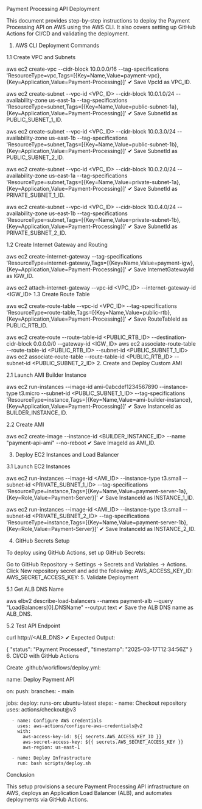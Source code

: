 Payment Processing API Deployment

This document provides step-by-step instructions to deploy the Payment Processing API on AWS using the AWS CLI. It also covers setting up GitHub Actions for CI/CD and validating the deployment.

1. AWS CLI Deployment Commands

1.1 Create VPC and Subnets

aws ec2 create-vpc --cidr-block 10.0.0.0/16 --tag-specifications 'ResourceType=vpc,Tags=[{Key=Name,Value=payment-vpc},{Key=Application,Value=Payment-Processing}]'
✔ Save VpcId as VPC_ID.

aws ec2 create-subnet --vpc-id <VPC_ID> --cidr-block 10.0.1.0/24 --availability-zone us-east-1a --tag-specifications 'ResourceType=subnet,Tags=[{Key=Name,Value=public-subnet-1a},{Key=Application,Value=Payment-Processing}]'
✔ Save SubnetId as PUBLIC_SUBNET_1_ID.

aws ec2 create-subnet --vpc-id <VPC_ID> --cidr-block 10.0.3.0/24 --availability-zone us-east-1b --tag-specifications 'ResourceType=subnet,Tags=[{Key=Name,Value=public-subnet-1b},{Key=Application,Value=Payment-Processing}]'
✔ Save SubnetId as PUBLIC_SUBNET_2_ID.

aws ec2 create-subnet --vpc-id <VPC_ID> --cidr-block 10.0.2.0/24 --availability-zone us-east-1a --tag-specifications 'ResourceType=subnet,Tags=[{Key=Name,Value=private-subnet-1a},{Key=Application,Value=Payment-Processing}]'
✔ Save SubnetId as PRIVATE_SUBNET_1_ID.

aws ec2 create-subnet --vpc-id <VPC_ID> --cidr-block 10.0.4.0/24 --availability-zone us-east-1b --tag-specifications 'ResourceType=subnet,Tags=[{Key=Name,Value=private-subnet-1b},{Key=Application,Value=Payment-Processing}]'
✔ Save SubnetId as PRIVATE_SUBNET_2_ID.

1.2 Create Internet Gateway and Routing

aws ec2 create-internet-gateway --tag-specifications 'ResourceType=internet-gateway,Tags=[{Key=Name,Value=payment-igw},{Key=Application,Value=Payment-Processing}]'
✔ Save InternetGatewayId as IGW_ID.

aws ec2 attach-internet-gateway --vpc-id <VPC_ID> --internet-gateway-id <IGW_ID>
1.3 Create Route Table

aws ec2 create-route-table --vpc-id <VPC_ID> --tag-specifications 'ResourceType=route-table,Tags=[{Key=Name,Value=public-rtb},{Key=Application,Value=Payment-Processing}]'
✔ Save RouteTableId as PUBLIC_RTB_ID.

aws ec2 create-route --route-table-id <PUBLIC_RTB_ID> --destination-cidr-block 0.0.0.0/0 --gateway-id <IGW_ID>
aws ec2 associate-route-table --route-table-id <PUBLIC_RTB_ID> --subnet-id <PUBLIC_SUBNET_1_ID>
aws ec2 associate-route-table --route-table-id <PUBLIC_RTB_ID> --subnet-id <PUBLIC_SUBNET_2_ID>
2. Create and Deploy Custom AMI

2.1 Launch AMI Builder Instance

aws ec2 run-instances --image-id ami-0abcdef1234567890 --instance-type t3.micro --subnet-id <PUBLIC_SUBNET_1_ID> --tag-specifications 'ResourceType=instance,Tags=[{Key=Name,Value=ami-builder-instance},{Key=Application,Value=Payment-Processing}]'
✔ Save InstanceId as BUILDER_INSTANCE_ID.

2.2 Create AMI

aws ec2 create-image --instance-id <BUILDER_INSTANCE_ID> --name "payment-api-ami" --no-reboot
✔ Save ImageId as AMI_ID.

3. Deploy EC2 Instances and Load Balancer

3.1 Launch EC2 Instances

aws ec2 run-instances --image-id <AMI_ID> --instance-type t3.small --subnet-id <PRIVATE_SUBNET_1_ID> --tag-specifications 'ResourceType=instance,Tags=[{Key=Name,Value=payment-server-1a},{Key=Role,Value=Payment-Server}]'
✔ Save InstanceId as INSTANCE_1_ID.

aws ec2 run-instances --image-id <AMI_ID> --instance-type t3.small --subnet-id <PRIVATE_SUBNET_2_ID> --tag-specifications 'ResourceType=instance,Tags=[{Key=Name,Value=payment-server-1b},{Key=Role,Value=Payment-Server}]'
✔ Save InstanceId as INSTANCE_2_ID.

4. GitHub Secrets Setup

To deploy using GitHub Actions, set up GitHub Secrets:

Go to GitHub Repository → Settings → Secrets and Variables → Actions.
Click New repository secret and add the following:
AWS_ACCESS_KEY_ID: <Your AWS Access Key>
AWS_SECRET_ACCESS_KEY: <Your AWS Secret Key>
5. Validate Deployment

5.1 Get ALB DNS Name

aws elbv2 describe-load-balancers --names payment-alb --query "LoadBalancers[0].DNSName" --output text
✔ Save the ALB DNS name as ALB_DNS.

5.2 Test API Endpoint

curl http://<ALB_DNS>
✔ Expected Output:

{ "status": "Payment Processed", "timestamp": "2025-03-17T12:34:56Z" }
6. CI/CD with GitHub Actions

Create .github/workflows/deploy.yml:

name: Deploy Payment API

on:
  push:
    branches:
      - main

jobs:
  deploy:
    runs-on: ubuntu-latest
    steps:
      - name: Checkout repository
        uses: actions/checkout@v3

      - name: Configure AWS credentials
        uses: aws-actions/configure-aws-credentials@v2
        with:
          aws-access-key-id: ${{ secrets.AWS_ACCESS_KEY_ID }}
          aws-secret-access-key: ${{ secrets.AWS_SECRET_ACCESS_KEY }}
          aws-region: us-east-1

      - name: Deploy Infrastructure
        run: bash scripts/deploy.sh
Conclusion

This setup provisions a secure Payment Processing API infrastructure on AWS, deploys an Application Load Balancer (ALB), and automates deployments via GitHub Actions.
